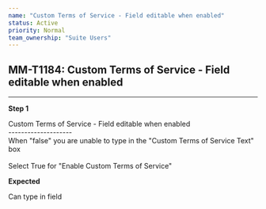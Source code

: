 ```yaml
---
name: "Custom Terms of Service - Field editable when enabled"
status: Active
priority: Normal
team_ownership: "Suite Users"
---
```


## MM-T1184: Custom Terms of Service - Field editable when enabled

---

**Step 1**

Custom Terms of Service - Field editable when enabled\
\--------------------\
When "false" you are unable to type in the "Custom Terms of Service Text" box\
\
Select True for "Enable Custom Terms of Service"

**Expected**

Can type in field
